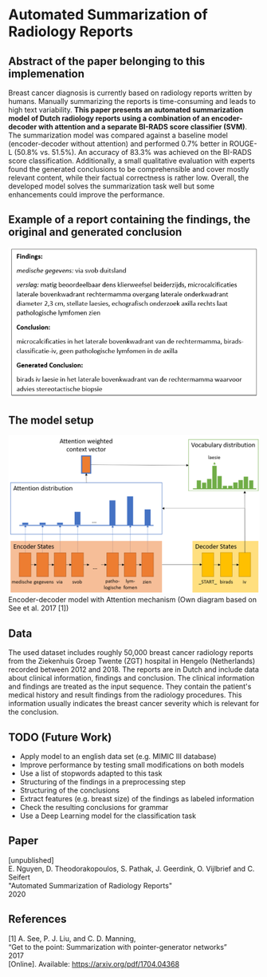 # Automated Summarization of Radiology Reports
## Abstract of the paper belonging to this implemenation
Breast cancer diagnosis is currently based on radiology reports written by humans. Manually summarizing the reports is time-consuming and leads to high text variability.
**This paper presents an automated summarization model of Dutch radiology reports using a combination of an encoder-decoder with attention and a separate BI-RADS score classifier (SVM)**. The summarization model was compared against a baseline model (encoder-decoder without attention) and performed 0.7\% better in ROUGE-L (50.8\% vs. 51.5\%). An accuracy of 83.3\% was achieved on the BI-RADS score classification. Additionally, a small qualitative evaluation with experts found the generated conclusions to be comprehensible and cover mostly relevant content, while their factual correctness is rather low. Overall, the developed model solves the summarization task well but some enhancements could improve the performance.

## Example of a report containing the findings, the original and generated conclusion
![Image of an example report](Images/example_report.png)

## The model setup
![Encoder-decoder model with Attention mechanism (Own diagram based on See et al. 2017 [1])](Images/model_explanation.png "Encoder-decoder model with Attention mechanism (Own diagram based on See et al. 2017 [1]")
Encoder-decoder model with Attention mechanism (Own diagram based on See et al. 2017 [1])

## Data
The used dataset includes roughly 50,000 breast cancer radiology reports from the Ziekenhuis Groep Twente (ZGT) hospital in Hengelo (Netherlands) recorded between 2012 and 2018. The reports are in Dutch and include data about clinical information, findings and conclusion. The clinical information and findings are treated as the input sequence. They contain the patient's medical history and result findings from the radiology procedures. This information usually indicates the breast cancer severity which is relevant for the conclusion.

## TODO (Future Work)
-  Apply model to an english data set (e.g. MIMIC III database)
-  Improve performance by testing small modifications on both models
-  Use a list of stopwords adapted to this task
-  Structuring of the findings in a preprocessing step
-  Structuring of the conclusions
-  Extract features (e.g. breast size) of the findings as labeled information
-  Check the resulting conclusions for grammar
-  Use a Deep Learning model for the classification task


## Paper
 [unpublished] <br />
 E. Nguyen, D. Theodorakopoulos, S. Pathak, J. Geerdink, O. Vijlbrief and C. Seifert <br />
 "Automated Summarization of Radiology Reports" <br />
 2020


## References
<a id="1">[1]</a> 
A. See, P. J. Liu, and C. D. Manning, <br />
“Get to the point: Summarization with pointer-generator networks” <br />
2017 <br />
[Online]. Available: https://arxiv.org/pdf/1704.04368
